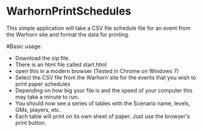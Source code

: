 # WarhornPrintSchedules
This simple application will take a CSV file schedule file for an event from the Warhorn site and format the data for printing.

#Basic usage:

* Download the zip file.
* There is an html file called start.html
* open this in a modern browser (Tested in Chrome on Windows 7)
* Select the CSV file from the Warhorn site for the events that you wish to print paper schedules
* Depending on how big your file is and the speed of your computer this may take a minute to run.
* You should now see a series of tables with the Scenario name, levels, GMs, players, etc.
* Each table will print on its own sheet of paper.  Just use the browser's print button.